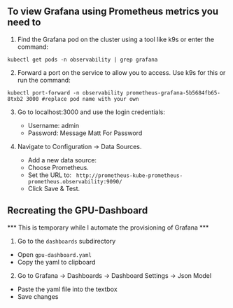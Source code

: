 ## To view Grafana using Prometheus metrics you need to

1. Find the Grafana pod on the cluster using a tool like k9s or enter the command:
```
kubectl get pods -n observability | grep grafana
```

2. Forward a port on the service to allow you to access. Use k9s for this or run the command:

```
kubectl port-forward -n observability prometheus-grafana-5b5684fb65-8txb2 3000 #replace pod name with your own
```

3. Go to localhost:3000 and use the login credentials:
	- Username: admin
	- Password: Message Matt For Password

4.	Navigate to Configuration → Data Sources.
    - Add a new data source:
    - Choose Prometheus.
    - Set the URL to: ```
http://prometheus-kube-prometheus-prometheus.observability:9090/```
    - 	Click Save & Test.


## Recreating the GPU-Dashboard

*** This is temporary while I automate the provisioning of Grafana ***

1. Go to the ```dashboards``` subdirectory
  - Open ```gpu-dashboard.yaml```
  - Copy the yaml to clipboard
2. Go to Grafana -> Dashboards -> Dashboard Settings -> Json Model
  - Paste the yaml file into the textbox
  - Save changes